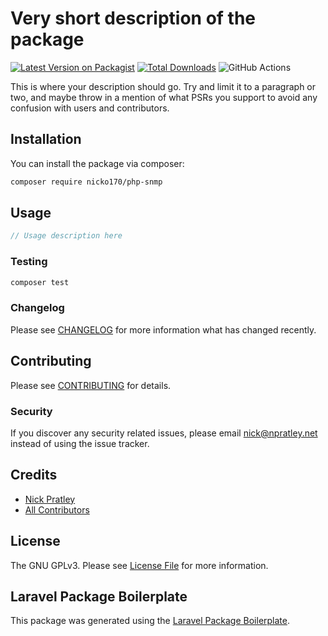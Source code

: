 # Very short description of the package

[![Latest Version on Packagist](https://img.shields.io/packagist/v/nicko170/php-snmp.svg?style=flat-square)](https://packagist.org/packages/nicko170/php-snmp)
[![Total Downloads](https://img.shields.io/packagist/dt/nicko170/php-snmp.svg?style=flat-square)](https://packagist.org/packages/nicko170/php-snmp)
![GitHub Actions](https://github.com/nicko170/php-snmp/actions/workflows/main.yml/badge.svg)

This is where your description should go. Try and limit it to a paragraph or two, and maybe throw in a mention of what PSRs you support to avoid any confusion with users and contributors.

## Installation

You can install the package via composer:

```bash
composer require nicko170/php-snmp
```

## Usage

```php
// Usage description here
```

### Testing

```bash
composer test
```

### Changelog

Please see [CHANGELOG](CHANGELOG.md) for more information what has changed recently.

## Contributing

Please see [CONTRIBUTING](CONTRIBUTING.md) for details.

### Security

If you discover any security related issues, please email nick@npratley.net instead of using the issue tracker.

## Credits

-   [Nick Pratley](https://github.com/nicko170)
-   [All Contributors](../../contributors)

## License

The GNU GPLv3. Please see [License File](LICENSE.md) for more information.

## Laravel Package Boilerplate

This package was generated using the [Laravel Package Boilerplate](https://laravelpackageboilerplate.com).
